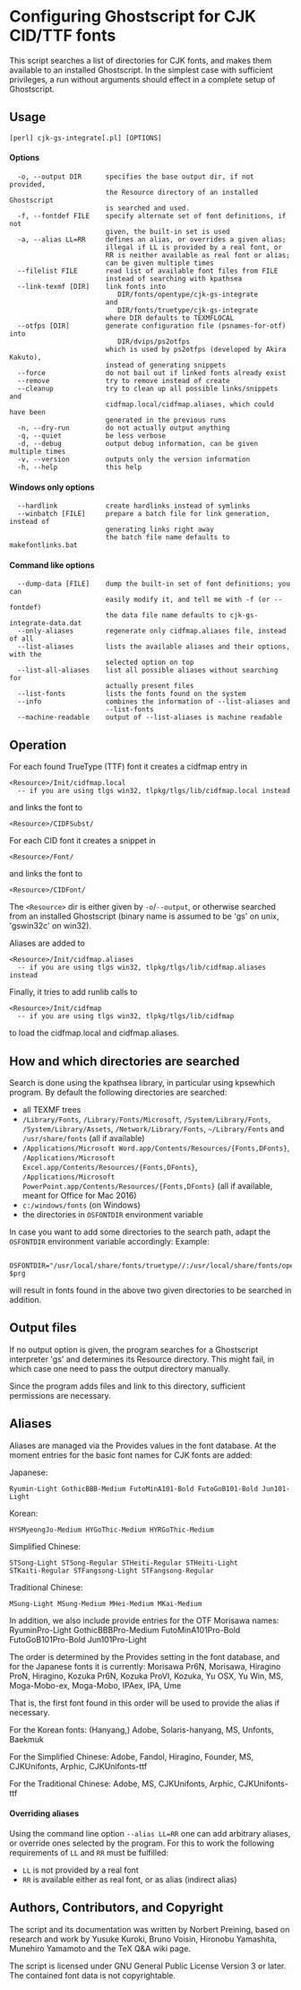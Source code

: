 Configuring Ghostscript for CJK CID/TTF fonts
=============================================

This script searches a list of directories for CJK fonts, and makes
them available to an installed Ghostscript. In the simplest case with
sufficient privileges, a run without arguments should effect in a
complete setup of Ghostscript.

Usage
-----

`````
[perl] cjk-gs-integrate[.pl] [OPTIONS]
`````

#### Options ####

`````
  -o, --output DIR      specifies the base output dir, if not provided,
                        the Resource directory of an installed Ghostscript
                        is searched and used.
  -f, --fontdef FILE    specify alternate set of font definitions, if not
                        given, the built-in set is used
  -a, --alias LL=RR     defines an alias, or overrides a given alias;
                        illegal if LL is provided by a real font, or
                        RR is neither available as real font or alias;
                        can be given multiple times
  --filelist FILE       read list of available font files from FILE
                        instead of searching with kpathsea
  --link-texmf [DIR]    link fonts into
                           DIR/fonts/opentype/cjk-gs-integrate
                        and
                           DIR/fonts/truetype/cjk-gs-integrate
                        where DIR defaults to TEXMFLOCAL
  --otfps [DIR]         generate configuration file (psnames-for-otf) into
                           DIR/dvips/ps2otfps
                        which is used by ps2otfps (developed by Akira Kakuto),
                        instead of generating snippets
  --force               do not bail out if linked fonts already exist
  --remove              try to remove instead of create
  --cleanup             try to clean up all possible links/snippets and
                        cidfmap.local/cidfmap.aliases, which could have been
                        generated in the previous runs
  -n, --dry-run         do not actually output anything
  -q, --quiet           be less verbose
  -d, --debug           output debug information, can be given multiple times
  -v, --version         outputs only the version information
  -h, --help            this help
`````

#### Windows only options ####

`````
  --hardlink            create hardlinks instead of symlinks
  --winbatch [FILE]     prepare a batch file for link generation, instead of
                        generating links right away
                        the batch file name defaults to makefontlinks.bat
`````

#### Command like options ####

`````
  --dump-data [FILE]    dump the built-in set of font definitions; you can
                        easily modify it, and tell me with -f (or --fontdef)
                        the data file name defaults to cjk-gs-integrate-data.dat
  --only-aliases        regenerate only cidfmap.aliases file, instead of all
  --list-aliases        lists the available aliases and their options, with the
                        selected option on top
  --list-all-aliases    list all possible aliases without searching for
                        actually present files
  --list-fonts          lists the fonts found on the system
  --info                combines the information of --list-aliases and
                        --list-fonts
  --machine-readable    output of --list-aliases is machine readable
`````

Operation
---------

For each found TrueType (TTF) font it creates a cidfmap entry in

    <Resource>/Init/cidfmap.local
      -- if you are using tlgs win32, tlpkg/tlgs/lib/cidfmap.local instead

and links the font to

    <Resource>/CIDFSubst/

For each CID font it creates a snippet in

    <Resource>/Font/

and links the font to

    <Resource>/CIDFont/

The `<Resource>` dir is either given by `-o`/`--output`, or otherwise searched
from an installed Ghostscript (binary name is assumed to be 'gs' on unix,
'gswin32c' on win32).

Aliases are added to 

    <Resource>/Init/cidfmap.aliases
      -- if you are using tlgs win32, tlpkg/tlgs/lib/cidfmap.aliases instead

Finally, it tries to add runlib calls to

    <Resource>/Init/cidfmap
      -- if you are using tlgs win32, tlpkg/tlgs/lib/cidfmap

to load the cidfmap.local and cidfmap.aliases.

How and which directories are searched
--------------------------------------

Search is done using the kpathsea library, in particular using kpsewhich
program. By default the following directories are searched:
  - all TEXMF trees
  - `/Library/Fonts`, `/Library/Fonts/Microsoft`, `/System/Library/Fonts`,
    `/System/Library/Assets`, `/Network/Library/Fonts`,
    `~/Library/Fonts` and `/usr/share/fonts` (all if available)
  - `/Applications/Microsoft Word.app/Contents/Resources/{Fonts,DFonts}`,
    `/Applications/Microsoft Excel.app/Contents/Resources/{Fonts,DFonts}`,
    `/Applications/Microsoft PowerPoint.app/Contents/Resources/{Fonts,DFonts}`
     (all if available, meant for Office for Mac 2016)
  - `c:/windows/fonts` (on Windows)
  - the directories in `OSFONTDIR` environment variable

In case you want to add some directories to the search path, adapt the
`OSFONTDIR` environment variable accordingly: Example:

`````
    OSFONTDIR="/usr/local/share/fonts/truetype//:/usr/local/share/fonts/opentype//" $prg
`````

will result in fonts found in the above two given directories to be
searched in addition.

Output files
------------

If no output option is given, the program searches for a Ghostscript
interpreter 'gs' and determines its Resource directory. This might
fail, in which case one need to pass the output directory manually.

Since the program adds files and link to this directory, sufficient
permissions are necessary.

Aliases
-------

Aliases are managed via the Provides values in the font database.
At the moment entries for the basic font names for CJK fonts
are added:

Japanese:

    Ryumin-Light GothicBBB-Medium FutoMinA101-Bold FutoGoB101-Bold Jun101-Light

Korean:

    HYSMyeongJo-Medium HYGoThic-Medium HYRGoThic-Medium

Simplified Chinese:

    STSong-Light STSong-Regular STHeiti-Regular STHeiti-Light
    STKaiti-Regular STFangsong-Light STFangsong-Regular

Traditional Chinese:

    MSung-Light MSung-Medium MHei-Medium MKai-Medium

In addition, we also include provide entries for the OTF Morisawa names:
    RyuminPro-Light GothicBBBPro-Medium FutoMinA101Pro-Bold
    FutoGoB101Pro-Bold Jun101Pro-Light

The order is determined by the Provides setting in the font database,
and for the Japanese fonts it is currently:
    Morisawa Pr6N, Morisawa, Hiragino ProN, Hiragino,
    Kozuka Pr6N, Kozuka ProVI, Kozuka, Yu OSX, Yu Win,
    MS, Moga-Mobo-ex, Moga-Mobo, IPAex, IPA, Ume

That is, the first font found in this order will be used to provide the
alias if necessary.

For the Korean fonts:
    (Hanyang,) Adobe, Solaris-hanyang, MS, Unfonts, Baekmuk

For the Simplified Chinese:
    Adobe, Fandol, Hiragino, Founder, MS, CJKUnifonts, Arphic, CJKUnifonts-ttf

For the Traditional Chinese:
    Adobe, MS, CJKUnifonts, Arphic, CJKUnifonts-ttf

#### Overriding aliases ####

Using the command line option `--alias LL=RR` one can add arbitrary aliases,
or override ones selected by the program. For this to work the following
requirements of `LL` and `RR` must be fulfilled:
  * `LL` is not provided by a real font
  * `RR` is available either as real font, or as alias (indirect alias)

Authors, Contributors, and Copyright
------------------------------------

The script and its documentation was written by Norbert Preining, based
on research and work by Yusuke Kuroki, Bruno Voisin, Hironobu Yamashita,
Munehiro Yamamoto and the TeX Q&A wiki page.

The script is licensed under GNU General Public License Version 3 or later.
The contained font data is not copyrightable.

